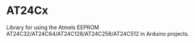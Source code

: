 # AT24Cx
Library for using the Atmels EEPROM AT24C32/AT24C64/AT24C128/AT24C256/AT24C512 in Arduino projects.
